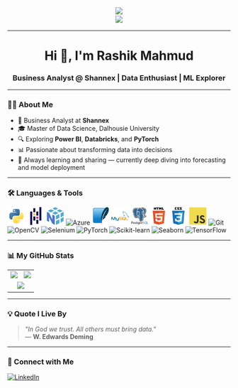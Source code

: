 <div align="center">
  <img height="150" src="https://media.giphy.com/media/M9gbBd9nbDrOTu1Mqx/giphy.gif" />
</div>

<div align="center">
  <img src="https://visitor-badge.laobi.icu/badge?page_id=rashikmahmud.rashikmahmud" />
</div>

---

<h1 align="center">Hi 👋, I'm Rashik Mahmud</h1>
<h3 align="center">Business Analyst @ Shannex | Data Enthusiast | ML Explorer</h3>

---

### 👨‍💻 About Me

- 💼 Business Analyst at **Shannex**
- 🎓 Master of Data Science, Dalhousie University  
- 🔍 Exploring **Power BI**, **Databricks**, and **PyTorch**
- 📊 Passionate about transforming data into decisions
- 🧠 Always learning and sharing — currently deep diving into forecasting and model deployment

---

### 🛠 Languages & Tools

<p align="left">
  <img src="https://raw.githubusercontent.com/devicons/devicon/master/icons/python/python-original.svg" height="40" alt="Python"/>
  <img src="https://raw.githubusercontent.com/devicons/devicon/master/icons/pandas/pandas-original.svg" height="40" alt="Pandas"/>
  <img src="https://raw.githubusercontent.com/devicons/devicon/master/icons/numpy/numpy-original.svg" height="40" alt="NumPy"/>
  <img src="https://www.vectorlogo.zone/logos/microsoft_azure/microsoft_azure-icon.svg" height="40" alt="Azure"/>
  <img src="https://raw.githubusercontent.com/devicons/devicon/master/icons/sqlite/sqlite-original.svg" height="40" alt="SQL"/>
  <img src="https://raw.githubusercontent.com/devicons/devicon/master/icons/mysql/mysql-original-wordmark.svg" height="40" alt="MySQL"/>
  <img src="https://raw.githubusercontent.com/devicons/devicon/master/icons/postgresql/postgresql-original-wordmark.svg" height="40" alt="PostgreSQL"/>
  <img src="https://raw.githubusercontent.com/devicons/devicon/master/icons/html5/html5-original-wordmark.svg" height="40" alt="HTML5"/>
  <img src="https://raw.githubusercontent.com/devicons/devicon/master/icons/css3/css3-original-wordmark.svg" height="40" alt="CSS3"/>
  <img src="https://raw.githubusercontent.com/devicons/devicon/master/icons/javascript/javascript-original.svg" height="40" alt="JavaScript"/>
  <img src="https://www.vectorlogo.zone/logos/git-scm/git-scm-icon.svg" height="40" alt="Git"/>
  <img src="https://www.vectorlogo.zone/logos/opencv/opencv-icon.svg" height="40" alt="OpenCV"/>
  <img src="https://images.app.goo.gl/tdfkV46bpXvana8x9" height="40" alt="Selenium"/>
  <img src="https://www.vectorlogo.zone/logos/pytorch/pytorch-icon.svg" height="40" alt="PyTorch"/>
  <img src="https://upload.wikimedia.org/wikipedia/commons/0/05/Scikit_learn_logo_small.svg" height="40" alt="Scikit-learn"/>
  <img src="https://seaborn.pydata.org/_images/logo-mark-lightbg.svg" height="40" alt="Seaborn"/>
  <img src="https://www.vectorlogo.zone/logos/tensorflow/tensorflow-icon.svg" height="40" alt="TensorFlow"/>
</p>

---

### 📊 My GitHub Stats

<div align="center">
  <table>
    <tr>
      <td>
        <img src="https://github-readme-stats.vercel.app/api/top-langs/?username=rashikmahmud&layout=compact&theme=radical" height="150"/>
      </td>
      <td>
        <img src="https://streak-stats.demolab.com/?user=rashikmahmud&theme=dark&hide_border=false&border_radius=5" height="150"/>
      </td>
    </tr>
    <tr>
      <td colspan="2" align="center">
        <img src="https://github-readme-stats.vercel.app/api?username=rashikmahmud&show_icons=true&theme=radical" height="200"/>
      </td>
    </tr>
  </table>
</div>

---

### 💡 Quote I Live By

> _"In God we trust. All others must bring data."_  
> — **W. Edwards Deming**

---

### 🔗 Connect with Me

<p align="left">
  <a href="https://www.linkedin.com/in/hikmahmud/" target="_blank">
    <img src="https://img.shields.io/badge/LinkedIn-0077B5?style=flat-square&logo=linkedin&logoColor=white" alt="LinkedIn" />
  </a>
</p>
